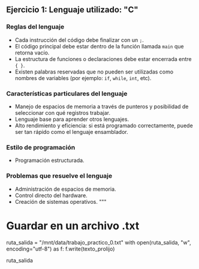 ## Ejercicio 1: Lenguaje utilizado: "C"

### Reglas del lenguaje
- Cada instrucción del código debe finalizar con un `;`.
- El código principal debe estar dentro de la función llamada `main` que retorna vacío.
- La estructura de funciones o declaraciones debe estar encerrada entre `{ }`.
- Existen palabras reservadas que no pueden ser utilizadas como nombres de variables (por ejemplo: `if`, `while`, `int`, etc).

### Características particulares del lenguaje
- Manejo de espacios de memoria a través de punteros y posibilidad de seleccionar con qué registros trabajar.
- Lenguaje base para aprender otros lenguajes.
- Alto rendimiento y eficiencia: si está programado correctamente, puede ser tan rápido como el lenguaje ensamblador.

### Estilo de programación
- Programación estructurada.

### Problemas que resuelve el lenguaje
- Administración de espacios de memoria.
- Control directo del hardware.
- Creación de sistemas operativos.
"""

# Guardar en un archivo .txt
ruta_salida = "/mnt/data/trabajo_practico_0.txt"
with open(ruta_salida, "w", encoding="utf-8") as f:
    f.write(texto_prolijo)

ruta_salida

